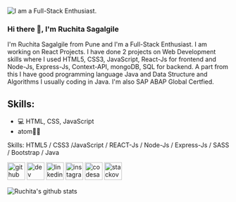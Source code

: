 ![I am a Full-Stack Enthusiast.](https://media-exp1.licdn.com/dms/image/C4D16AQFkHMFXOy4XEA/profile-displaybackgroundimage-shrink_350_1400/0?e=1609977600&v=beta&t=yaRWcXVXrWM09tZkkL_G5axJzMU6rd0RMiJssn6NyDA)

### Hi there 👋, I'm Ruchita Sagalgile

I'm Ruchita Sagalgile from Pune and I'm a Full-Stack Enthusiast. I am working on React Projects. I have done 2 projects on Web Development skills where I used HTML5, CSS3, JavaScript, React-Js for frontend and Node-Js, Express-Js, Context-API, mongoDB, SQL for backend. A part from this I have good programming language Java and Data Structure and Algorithms I usually coding in Java. I'm also SAP ABAP Global Certfied.

## Skills:
* 💻 HTML, CSS, JavaScript
* atom🎇🎆

Skills: HTML5 / CSS3 /JavaScript / REACT-Js / Node-Js  / Express-Js / SASS / Bootstrap / Java

[<img src='https://cdn.jsdelivr.net/npm/simple-icons@3.0.1/icons/github.svg' alt='github' height='40'>](https://github.com/https://github.com/ruchita00)  [<img src='https://cdn.jsdelivr.net/npm/simple-icons@3.0.1/icons/dev-dot-to.svg' alt='dev' height='40'>](https://dev.to/https://dev.to/ruchita00)  [<img src='https://cdn.jsdelivr.net/npm/simple-icons@3.0.1/icons/linkedin.svg' alt='linkedin' height='40'>](https://www.linkedin.com/in/https://www.linkedin.com/in/ruchita-sagalgile-0a4843171//)  [<img src='https://cdn.jsdelivr.net/npm/simple-icons@3.0.1/icons/instagram.svg' alt='instagram' height='40'>](https://www.instagram.com/carol_ruchi/)  [<img src='https://cdn.jsdelivr.net/npm/simple-icons@3.0.1/icons/codesandbox.svg' alt='codesandbox' height='40'>](https://codesandbox.io/u/https://codesandbox.io/dashboard/home)  [<img src='https://cdn.jsdelivr.net/npm/simple-icons@3.0.1/icons/stackoverflow.svg' alt='stackoverflow' height='40'>](https://stackoverflow.com/users/https://stackoverflow.com/users/12213172/ruchita-sagalgile)  



![Ruchita's github stats](https://github-readme-stats.vercel.app/api?username=ruchita00)
